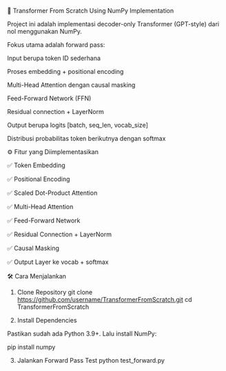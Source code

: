 📘 Transformer From Scratch Using NumPy Implementation

Project ini adalah implementasi decoder-only Transformer (GPT-style) dari nol menggunakan NumPy.

Fokus utama adalah forward pass:

Input berupa token ID sederhana

Proses embedding + positional encoding

Multi-Head Attention dengan causal masking

Feed-Forward Network (FFN)

Residual connection + LayerNorm

Output berupa logits [batch, seq_len, vocab_size]

Distribusi probabilitas token berikutnya dengan softmax

⚙️ Fitur yang Diimplementasikan

✅ Token Embedding

✅ Positional Encoding

✅ Scaled Dot-Product Attention

✅ Multi-Head Attention 

✅ Feed-Forward Network 

✅ Residual Connection + LayerNorm 

✅ Causal Masking

✅ Output Layer ke vocab + softmax

🛠️ Cara Menjalankan
1. Clone Repository
git clone https://github.com/username/TransformerFromScratch.git
cd TransformerFromScratch

2. Install Dependencies

Pastikan sudah ada Python 3.9+. Lalu install NumPy:

pip install numpy

3. Jalankan Forward Pass Test
python test_forward.py

